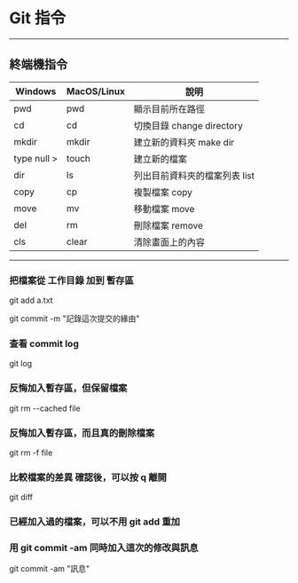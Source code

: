 # Git 指令

----

## 終端機指令
| Windows    | MacOS/Linux | 說明                     |
| ---------- | ----------- | ------------------------ |
| pwd        | pwd         | 顯示目前所在路徑           |
| cd         | cd          | 切換目錄 change directory |
| mkdir      | mkdir       | 建立新的資料夾 make dir   |
| type null >| touch       | 建立新的檔案              |
| dir        | ls          | 列出目前資料夾的檔案列表 list |
| copy       | cp          | 複製檔案 copy  |
| move       | mv          | 移動檔案 move  |
| del        | rm          | 刪除檔案 remove |
| cls        | clear       | 清除畫面上的內容 |

----

### 把檔案從 工作目錄 加到 暫存區
git add a.txt

git commit -m "記錄這次提交的緣由"

### 查看 commit log
git log

### 反悔加入暫存區，但保留檔案
git rm --cached file

### 反悔加入暫存區，而且真的刪除檔案
git rm -f file

### 比較檔案的差異 確認後，可以按 q 離開
git diff

### 已經加入過的檔案，可以不用 git add 重加
### 用 git commit -am 同時加入這次的修改與訊息
git commit -am "訊息"

